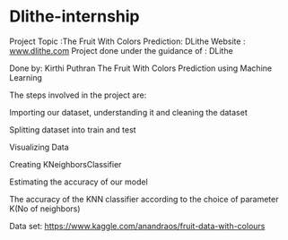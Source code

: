 # Dlithe-internship

Project Topic :The Fruit With Colors Prediction: DLithe
Website : www.dlithe.com Project done under the guidance of : DLithe

Done by: Kirthi Puthran The Fruit With Colors Prediction using Machine Learning

The steps involved in the project are:

Importing our dataset, understanding it and cleaning the dataset

Splitting dataset into train and test

Visualizing Data

Creating KNeighborsClassifier 

Estimating the accuracy of our model

The accuracy of the KNN classifier according to the choice of parameter K(No of neighbors)

Data set: https://www.kaggle.com/anandraos/fruit-data-with-colours
